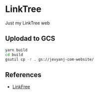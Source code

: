 # LinkTree

Just my LinkTree web

## Uplodad to GCS

```sh
yarn build
cd build
gsutil cp -r . gs://jevyanj-com-website/
```

## References

- [LinkFree](https://github.com/MichaelBarney/LinkFree)
